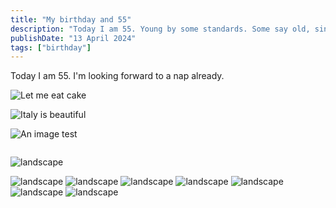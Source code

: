 ```yaml
---
title: "My birthday and 55"
description: "Today I am 55. Young by some standards. Some say old, since I love naps"
publishDate: "13 April 2024"
tags: ["birthday"]
---
```


Today I am 55. I'm looking forward to a nap already.

![Let me eat cake](https://res.cloudinary.com/paulapplegate-com/image/upload/c_limit/dpr_auto/f_auto,q_auto/w_auto:breakpoints_200_1920_30_15/stephen-wheeler-LRIQuZyxKRM-unsplash_r86blz.jpg)

![Italy is beautiful](https://res.cloudinary.com/paulapplegate-com/image/upload/c_limit/dpr_auto/f_auto,q_auto/w_auto:breakpoints_200_1920_30_15/israel-ferrera-ewxZ27OmFrs-unsplash_xiwjm2.jpg)


![An image test](https://res.cloudinary.com/paulapplegate-com/image/upload/c_limit/dpr_auto/f_auto,q_auto/w_auto:breakpoints_200_1920_30_15/claudio-schwarz-b_qczKSP_X4-unsplash_hozv15.jpg)

<img data-src="https://res.cloudinary.com/paulapplegate-com/image/upload/c_limit,w_auto/dpr_auto,f_auto,q_auto/hillshire-farm-2_fx2mno.jpg" class="cld-responsive">

![landscape](https://applegate-paul.mo.cloudinary.net/zoom/142056.jpg)


![landscape](https://applegate-paul.mo.cloudinary.net/zoom/303312.jpg)
![landscape](https://applegate-paul.mo.cloudinary.net/zoom/465411.jpg)
![landscape](https://applegate-paul.mo.cloudinary.net/zoom/644220.jpg)
![landscape](https://applegate-paul.mo.cloudinary.net/zoom/675381.jpg)
![landscape](https://applegate-paul.mo.cloudinary.net/zoom/763762.jpg)
![landscape](https://applegate-paul.mo.cloudinary.net/zoom/764487.jpg)
![landscape](https://applegate-paul.mo.cloudinary.net/zoom/979439.jpg)
